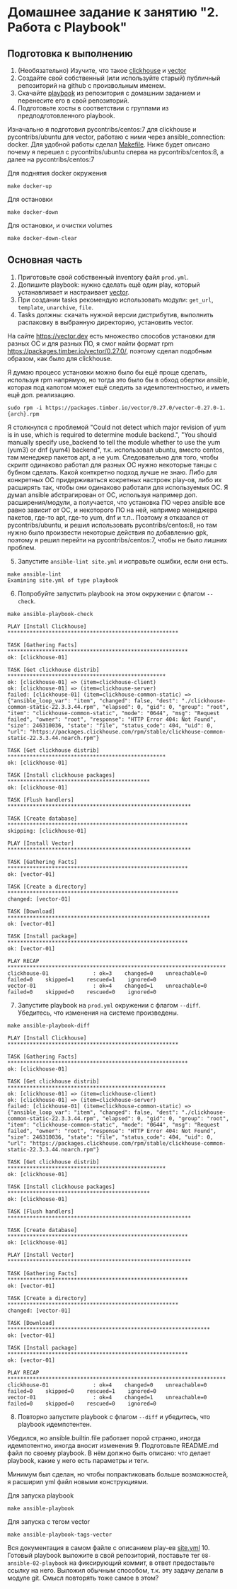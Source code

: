 # Домашнее задание к занятию "2. Работа с Playbook"

## Подготовка к выполнению

1. (Необязательно) Изучите, что такое [clickhouse](https://www.youtube.com/watch?v=fjTNS2zkeBs) и [vector](https://www.youtube.com/watch?v=CgEhyffisLY)
2. Создайте свой собственный (или используйте старый) публичный репозиторий на github с произвольным именем.
3. Скачайте [playbook](./playbook) из репозитория с домашним заданием и перенесите его в свой репозиторий.
4. Подготовьте хосты в соответствии с группами из предподготовленного playbook.

Изначально я подготовил pycontribs/centos:7 для clickhouse и pycontribs/ubuntu для vector, работаю с ними через ansible_connection: docker.
Для удобной работы сделал [Makefile](Makefile).
Ниже будет описано почему я перешел с pycontribs/ubuntu сперва на pycontribs/centos:8, а далее на pycontribs/centos:7

Для поднятия docker окружения
```
make docker-up
```

Для остановки
```
make docker-down
```

Для остановки, и очистки volumes
```
make docker-down-clear
```

## Основная часть

1. Приготовьте свой собственный inventory файл `prod.yml`.
2. Допишите playbook: нужно сделать ещё один play, который устанавливает и настраивает [vector](https://vector.dev).
3. При создании tasks рекомендую использовать модули: `get_url`, `template`, `unarchive`, `file`.
4. Tasks должны: скачать нужной версии дистрибутив, выполнить распаковку в выбранную директорию, установить vector.

На сайте https://vector.dev есть множество способов установки для разных ОС и для разных ПО, я смог найти формат rpm https://packages.timber.io/vector/0.27.0/,
 поэтому сделал подобным образом, как было для clickhouse.

Я думаю процесс установки можно было бы ещё проще сделать, используя rpm напрямую, но тогда это было бы в обход обертки ansible, 
которая под капотом может ещё следить за идемпотентностью, и иметь ещё доп. реализацию.
```
sudo rpm -i https://packages.timber.io/vector/0.27.0/vector-0.27.0-1.{arch}.rpm
```

Я столкнулся с проблемой "Could not detect which major revision of yum is in use, which is required to determine module backend.", 
"You should manually specify use_backend to tell the module whether to use the yum (yum3) or dnf (yum4) backend", т.к. использовал ubuntu, вместо centos, там 
менеджер пакетов apt, а не yum. Следовательно для того, чтобы скрипт одинаково работал для разных ОС нужно некоторые танцы с бубном сделать. 
Какой конткретно подход лучше не знаю. Либо для конкретных ОС придерживаться кокретных настроек play-ов, либо их расширять так, чтобы они одинаково работали для используемых ОС.
Я думал ansible абстрагирован от ОС, используя например доп. расширения/модули, а получается, что установка ПО через ansible все равно зависит от ОС, и некоторого ПО на ней,
 например менеджера пакетов, где-то apt, где-то yum, dnf и т.п..
Поэтому я отказался от pycontribs/ubuntu, и решил использовать pycontribs/centos:8, но там нужно было произвести некоторые действия по добавлению gpk, 
поэтому я решил перейти на pycontribs/centos:7, чтобы не было лишних проблем.

5. Запустите `ansible-lint site.yml` и исправьте ошибки, если они есть.
```
make ansible-lint
Examining site.yml of type playbook
```
6. Попробуйте запустить playbook на этом окружении с флагом `--check`.
```
make ansible-playbook-check

PLAY [Install Clickhouse] ******************************************************

TASK [Gathering Facts] *********************************************************
ok: [clickhouse-01]

TASK [Get clickhouse distrib] **************************************************
ok: [clickhouse-01] => (item=clickhouse-client)
ok: [clickhouse-01] => (item=clickhouse-server)
failed: [clickhouse-01] (item=clickhouse-common-static) => {"ansible_loop_var": "item", "changed": false, "dest": "./clickhouse-common-static-22.3.3.44.rpm", "elapsed": 0, "gid": 0, "group": "root", "item": "clickhouse-common-static", "mode": "0644", "msg": "Request failed", "owner": "root", "response": "HTTP Error 404: Not Found", "size": 246310036, "state": "file", "status_code": 404, "uid": 0, "url": "https://packages.clickhouse.com/rpm/stable/clickhouse-common-static-22.3.3.44.noarch.rpm"}

TASK [Get clickhouse distrib] **************************************************
ok: [clickhouse-01]

TASK [Install clickhouse packages] *********************************************
ok: [clickhouse-01]

TASK [Flush handlers] **********************************************************

TASK [Create database] *********************************************************
skipping: [clickhouse-01]

PLAY [Install Vector] **********************************************************

TASK [Gathering Facts] *********************************************************
ok: [vector-01]

TASK [Create a directory] ******************************************************
changed: [vector-01]

TASK [Download] ****************************************************************
ok: [vector-01]

TASK [Install package] *********************************************************
ok: [vector-01]

PLAY RECAP *********************************************************************
clickhouse-01              : ok=3    changed=0    unreachable=0    failed=0    skipped=1    rescued=1    ignored=0   
vector-01                  : ok=4    changed=1    unreachable=0    failed=0    skipped=0    rescued=0    ignored=0
```
7. Запустите playbook на `prod.yml` окружении с флагом `--diff`. Убедитесь, что изменения на системе произведены.
```
make ansible-playbook-diff

PLAY [Install Clickhouse] ******************************************************

TASK [Gathering Facts] *********************************************************
ok: [clickhouse-01]

TASK [Get clickhouse distrib] **************************************************
ok: [clickhouse-01] => (item=clickhouse-client)
ok: [clickhouse-01] => (item=clickhouse-server)
failed: [clickhouse-01] (item=clickhouse-common-static) => {"ansible_loop_var": "item", "changed": false, "dest": "./clickhouse-common-static-22.3.3.44.rpm", "elapsed": 0, "gid": 0, "group": "root", "item": "clickhouse-common-static", "mode": "0644", "msg": "Request failed", "owner": "root", "response": "HTTP Error 404: Not Found", "size": 246310036, "state": "file", "status_code": 404, "uid": 0, "url": "https://packages.clickhouse.com/rpm/stable/clickhouse-common-static-22.3.3.44.noarch.rpm"}

TASK [Get clickhouse distrib] **************************************************
ok: [clickhouse-01]

TASK [Install clickhouse packages] *********************************************
ok: [clickhouse-01]

TASK [Flush handlers] **********************************************************

TASK [Create database] *********************************************************
ok: [clickhouse-01]

PLAY [Install Vector] **********************************************************

TASK [Gathering Facts] *********************************************************
ok: [vector-01]

TASK [Create a directory] ******************************************************
changed: [vector-01]

TASK [Download] ****************************************************************
ok: [vector-01]

TASK [Install package] *********************************************************
ok: [vector-01]

PLAY RECAP *********************************************************************
clickhouse-01              : ok=4    changed=0    unreachable=0    failed=0    skipped=0    rescued=1    ignored=0   
vector-01                  : ok=4    changed=1    unreachable=0    failed=0    skipped=0    rescued=0    ignored=0   
```
8. Повторно запустите playbook с флагом `--diff` и убедитесь, что playbook идемпотентен.

Убедился, но ansible.builtin.file работает порой странно, иногда идемпотентно, иногда вносит изменения
9. Подготовьте README.md файл по своему playbook. В нём должно быть описано: что делает playbook, какие у него есть параметры и теги.

Минимум был сделан, но чтобы попрактиковать больше возможностей, я расширил yml файл новыми конструкциями.

Для запуска playbook
```
make ansible-playbook
```

Для запуска с тегом vector
```
make ansible-playbook-tags-vector
```

Вся документация в самом файле с описанием play-ев [site.yml](./playbook/site.yml)
10. Готовый playbook выложите в свой репозиторий, поставьте тег `08-ansible-02-playbook` на фиксирующий коммит, в ответ предоставьте ссылку на него.
Выложил обычным способом, т.к. эту задачу делали в модуле git. Смысл повторять тоже самое в этом?